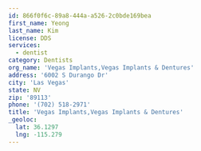```yaml
---
id: 866f0f6c-89a8-444a-a526-2c0bde169bea
first_name: Yeong
last_name: Kim
license: DDS
services:
  - dentist
category: Dentists
org_name: 'Vegas Implants,Vegas Implants & Dentures'
address: '6002 S Durango Dr'
city: 'Las Vegas'
state: NV
zip: '89113'
phone: '(702) 518-2971'
title: 'Vegas Implants,Vegas Implants & Dentures'
_geoloc:
  lat: 36.1297
  lng: -115.279
---
```

